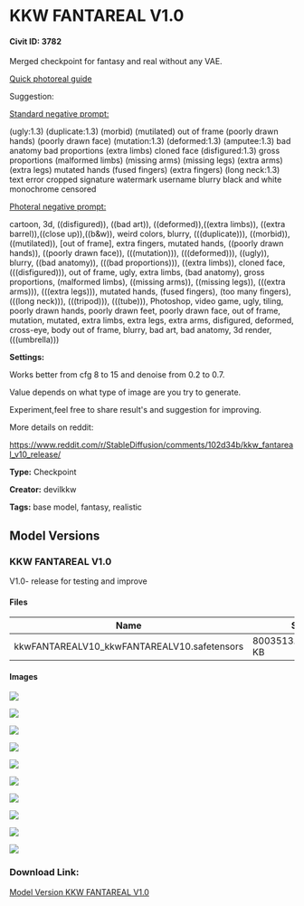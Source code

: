 # KKW FANTAREAL V1.0

#### Civit ID: 3782

<p>Merged checkpoint for fantasy and real without any VAE.</p><p><a rel="ugc" href="https://www.reddit.com/r/StableDiffusion/comments/102pe9o/photoreal_guide_for_kkw_fantareal_v10/">Quick photoreal guide</a></p><p>Suggestion:</p><p><u>Standard negative prompt:</u></p><p>(ugly:1.3) (duplicate:1.3) (morbid) (mutilated) out of frame (poorly drawn hands) (poorly drawn face) (mutation:1.3) (deformed:1.3) (amputee:1.3) bad anatomy bad proportions (extra limbs) cloned face (disfigured:1.3) gross proportions (malformed limbs) (missing arms) (missing legs) (extra arms) (extra legs) mutated hands (fused fingers) (extra fingers) (long neck:1.3) text error cropped signature watermark username blurry black and white monochrome censored</p><p></p><p><u>Photeral negative prompt:</u></p><p>cartoon, 3d, ((disfigured)), ((bad art)), ((deformed)),((extra limbs)), ((extra barrel)),((close up)),((b&amp;w)), weird colors, blurry, (((duplicate))), ((morbid)), ((mutilated)), [out of frame], extra fingers, mutated hands, ((poorly drawn hands)), ((poorly drawn face)), (((mutation))), (((deformed))), ((ugly)), blurry, ((bad anatomy)), (((bad proportions))), ((extra limbs)), cloned face, (((disfigured))), out of frame, ugly, extra limbs, (bad anatomy), gross proportions, (malformed limbs), ((missing arms)), ((missing legs)), (((extra arms))), (((extra legs))), mutated hands, (fused fingers), (too many fingers), (((long neck))), (((tripod))), (((tube))), Photoshop, video game, ugly, tiling, poorly drawn hands, poorly drawn feet, poorly drawn face, out of frame, mutation, mutated, extra limbs, extra legs, extra arms, disfigured, deformed, cross-eye, body out of frame, blurry, bad art, bad anatomy, 3d render, (((umbrella)))</p><p></p><p><strong>Settings:</strong></p><p>Works better from cfg 8 to 15 and denoise from 0.2 to 0.7.</p><p>Value depends on what type of image are you try to generate.</p><p>Experiment,feel free to share result's and suggestion for improving.</p><p></p><p>More details on reddit:</p><p><a target="_blank" rel="ugc" href="https://www.reddit.com/r/StableDiffusion/comments/102d34b/kkw_fantareal_v10_release/">https://www.reddit.com/r/StableDiffusion/comments/102d34b/kkw_fantareal_v10_release/</a></p><p></p>

**Type:** Checkpoint

**Creator:** devilkkw

**Tags:** base model, fantasy, realistic

## Model Versions

### KKW FANTAREAL V1.0

<p>V1.0- release for testing and improve</p>

#### Files

| Name | Size | Type | Format | Download Url | AutoV1 | AutoV2 | SHA256 | CRC32 | BLAKE3 |
| --- | --- | --- | --- | --- | --- | --- | --- | --- | --- |
| kkwFANTAREALV10_kkwFANTAREALV10.safetensors | 8003513.463867188 KB | Model | SafeTensor | https://civitai.com/api/download/models/4191 | 89AAE0EB | 00839A9F17 | 00839A9F177B6266EC9EE2C6C0DBD2178960EB7ACEF01B36DF4EACC14AABF119 | 75CD166E | D97BD19C6B5420A27AAF0C1A9963FEAE53FB7BF7219CE493BDB5C42F8E17CFD4 |

#### Images

<p><img src="https://image.civitai.com/xG1nkqKTMzGDvpLrqFT7WA/de1959f3-a20f-48c3-1988-7c3f8a2f2200/width=450/27157.jpeg" /></p>

<p><img src="https://image.civitai.com/xG1nkqKTMzGDvpLrqFT7WA/88845edd-9033-4529-1ea3-1c0e5a8ac900/width=450/27168.jpeg" /></p>

<p><img src="https://image.civitai.com/xG1nkqKTMzGDvpLrqFT7WA/a8067b35-93ad-40af-66a1-984f533d5700/width=450/27167.jpeg" /></p>

<p><img src="https://image.civitai.com/xG1nkqKTMzGDvpLrqFT7WA/f5be03a5-0eda-49f2-e6e7-259e8e900200/width=450/27166.jpeg" /></p>

<p><img src="https://image.civitai.com/xG1nkqKTMzGDvpLrqFT7WA/0c1ca195-7776-4795-7c6c-ac8b67724f00/width=450/27165.jpeg" /></p>

<p><img src="https://image.civitai.com/xG1nkqKTMzGDvpLrqFT7WA/02d9904b-1c99-49a1-a8ac-52cdb736cc00/width=450/27164.jpeg" /></p>

<p><img src="https://image.civitai.com/xG1nkqKTMzGDvpLrqFT7WA/e75a6fbd-b00b-4220-e329-13701f0a8a00/width=450/27163.jpeg" /></p>

<p><img src="https://image.civitai.com/xG1nkqKTMzGDvpLrqFT7WA/b4deabfc-a398-4418-948e-1d4496850700/width=450/27162.jpeg" /></p>

<p><img src="https://image.civitai.com/xG1nkqKTMzGDvpLrqFT7WA/f15c1c53-0468-40b6-bc2a-08dd9f2dac00/width=450/27161.jpeg" /></p>

<p><img src="https://image.civitai.com/xG1nkqKTMzGDvpLrqFT7WA/ffc8c0f4-ba92-4c38-bbe1-30500c436000/width=450/27160.jpeg" /></p>

### Download Link:

[Model Version KKW FANTAREAL V1.0](https://civitai.com/api/download/models/4191)

